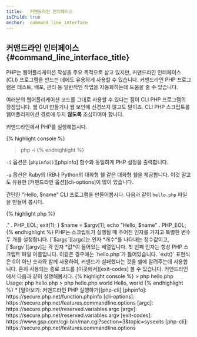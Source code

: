 ```yaml
---
title:   커맨드라인 인터페이스
isChild: true
anchor:  command_line_interface
---
```


## 커맨드라인 인터페이스 {#command_line_interface_title}

PHP는 웹어플리케이션 작성을 주요 목적으로 삼고 있지만, 커맨드라인 인터페이스(CLI) 프로그램을 만드는 데에도 유용하게
사용할 수 있습니다. 커맨드라인 PHP 프로그램은 테스트, 배포, 관리 등 일반적인 작업을 자동화하는데 도움을 줄 수 있습니다.

여러분의 웹어플리케이션 코드를 그대로 사용할 수 있다는 점이 CLI PHP 프로그램의 장점입니다. 웹 GUI 만들기나 웹 보안에
신경쓰지 않고도 말이죠. CLI PHP 스크립트를 웹어플리케이션 경로에 두지 **않도록** 조심하여아 합니다.

커맨드라인에서 PHP를 실행해봅시다.

{% highlight console %}
> php -i
{% endhighlight %}

`-i` 옵션은 [`phpinfo()`][phpinfo] 함수와 동일하게 PHP 설정을 출력합니다.

`-a` 옵션은 Ruby의 IRB나 Python의 대화형 쉘 같은 대화형 쉘을 제공합니다. 이것 말고도 유용한
[커맨드라인 옵션][cli-options]이 많이 있습니다.

간단한 "Hello, $name" CLI 프로그램을 만들어봅시다. 다음과 같이 `hello.php` 파일을 만들어 봅시다.

{% highlight php %}
<?php
if ($argc !== 2) {
    echo "Usage: php hello.php <name>." . PHP_EOL;
    exit(1);
}
$name = $argv[1];
echo "Hello, $name" . PHP_EOL;
{% endhighlight %}

PHP는 스크립트가 실행될 때 주어진 인자를 가지고 특별한 변수 두 개를 설정합니다. [`$argc`][argc]는 인자 *개수*를
나타내는 정수값이고, [`$argv`][argv]는 각 인자 *값*이 들어있는 배열입니다. 첫 번째 인자는 항상 PHP 스크립트 파일
이름입니다. 이같은 경우에는 `hello.php`가 들어있습니다.

`exit()` 표현식은 0이 아닌 숫자와 함께 사용하여, 커맨드가 실패했다는 것을 쉘에 알려주는데 사용합니다. 흔히 사용되는
종료 코드를 [이곳에서][exit-codes] 볼 수 있습니다.

커맨드라인에서 다음과 같이 실행해봅시다.

{% highlight console %}
> php hello.php
Usage: php hello.php <name>
> php hello.php world
Hello, world
{% endhighlight %}


 * [알아보기: 커맨드라인 PHP 실행하기][php-cli]

[phpinfo]: https://secure.php.net/function.phpinfo
[cli-options]: https://secure.php.net/features.commandline.options
[argc]: https://secure.php.net/reserved.variables.argc
[argv]: https://secure.php.net/reserved.variables.argv
[exit-codes]: https://www.gsp.com/cgi-bin/man.cgi?section=3&amp;topic=sysexits
[php-cli]: https://secure.php.net/features.commandline.options
